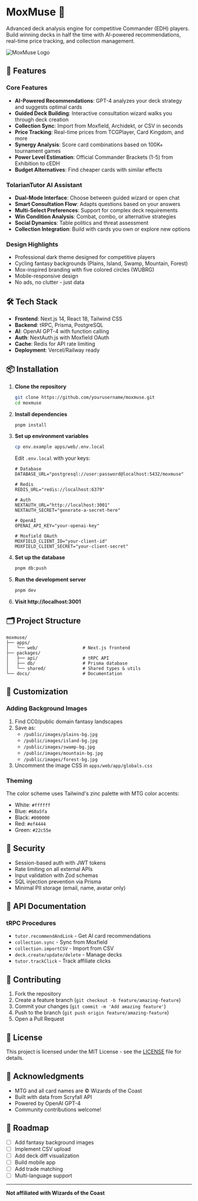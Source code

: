 # MoxMuse 🎴

Advanced deck analysis engine for competitive Commander (EDH) players. Build winning decks in half the time with AI-powered recommendations, real-time price tracking, and collection management.

![MoxMuse Logo](https://via.placeholder.com/800x400/1a1a1a/8b5cf6?text=MoxMuse+-+Commander+Deck+Engine)

## 🚀 Features

### Core Features
- **AI-Powered Recommendations**: GPT-4 analyzes your deck strategy and suggests optimal cards
- **Guided Deck Building**: Interactive consultation wizard walks you through deck creation
- **Collection Sync**: Import from Moxfield, Archidekt, or CSV in seconds
- **Price Tracking**: Real-time prices from TCGPlayer, Card Kingdom, and more
- **Synergy Analysis**: Score card combinations based on 100K+ tournament games
- **Power Level Estimation**: Official Commander Brackets (1-5) from Exhibition to cEDH
- **Budget Alternatives**: Find cheaper cards with similar effects

### TolarianTutor AI Assistant
- **Dual-Mode Interface**: Choose between guided wizard or open chat
- **Smart Consultation Flow**: Adapts questions based on your answers
- **Multi-Select Preferences**: Support for complex deck requirements
- **Win Condition Analysis**: Combat, combo, or alternative strategies
- **Social Dynamics**: Table politics and threat assessment
- **Collection Integration**: Build with cards you own or explore new options

### Design Highlights
- Professional dark theme designed for competitive players
- Cycling fantasy backgrounds (Plains, Island, Swamp, Mountain, Forest)
- Mox-inspired branding with five colored circles (WUBRG)
- Mobile-responsive design
- No ads, no clutter - just data

## 🛠️ Tech Stack

- **Frontend**: Next.js 14, React 18, Tailwind CSS
- **Backend**: tRPC, Prisma, PostgreSQL
- **AI**: OpenAI GPT-4 with function calling
- **Auth**: NextAuth.js with Moxfield OAuth
- **Cache**: Redis for API rate limiting
- **Deployment**: Vercel/Railway ready

## 📦 Installation

1. **Clone the repository**
   ```bash
   git clone https://github.com/yourusername/moxmuse.git
   cd moxmuse
   ```

2. **Install dependencies**
   ```bash
   pnpm install
   ```

3. **Set up environment variables**
   ```bash
   cp env.example apps/web/.env.local
   ```
   
   Edit `.env.local` with your keys:
   ```env
   # Database
   DATABASE_URL="postgresql://user:password@localhost:5432/moxmuse"
   
   # Redis
   REDIS_URL="redis://localhost:6379"
   
   # Auth
   NEXTAUTH_URL="http://localhost:3001"
   NEXTAUTH_SECRET="generate-a-secret-here"
   
   # OpenAI
   OPENAI_API_KEY="your-openai-key"
   
   # Moxfield OAuth
   MOXFIELD_CLIENT_ID="your-client-id"
   MOXFIELD_CLIENT_SECRET="your-client-secret"
   ```

4. **Set up the database**
   ```bash
   pnpm db:push
   ```

5. **Run the development server**
   ```bash
   pnpm dev
   ```

6. **Visit http://localhost:3001**

## 🗂️ Project Structure

```
moxmuse/
├── apps/
│   └── web/                 # Next.js frontend
├── packages/
│   ├── api/                 # tRPC API
│   ├── db/                  # Prisma database
│   └── shared/              # Shared types & utils
└── docs/                    # Documentation
```

## 🎨 Customization

### Adding Background Images

1. Find CC0/public domain fantasy landscapes
2. Save as:
   - `/public/images/plains-bg.jpg`
   - `/public/images/island-bg.jpg`
   - `/public/images/swamp-bg.jpg`
   - `/public/images/mountain-bg.jpg`
   - `/public/images/forest-bg.jpg`
3. Uncomment the image CSS in `apps/web/app/globals.css`

### Theming

The color scheme uses Tailwind's zinc palette with MTG color accents:
- White: `#ffffff`
- Blue: `#60a5fa`
- Black: `#000000`
- Red: `#ef4444`
- Green: `#22c55e`

## 🔐 Security

- Session-based auth with JWT tokens
- Rate limiting on all external APIs
- Input validation with Zod schemas
- SQL injection prevention via Prisma
- Minimal PII storage (email, name, avatar only)

## 📝 API Documentation

### tRPC Procedures

- `tutor.recommendAndLink` - Get AI card recommendations
- `collection.sync` - Sync from Moxfield
- `collection.importCSV` - Import from CSV
- `deck.create/update/delete` - Manage decks
- `tutor.trackClick` - Track affiliate clicks

## 🤝 Contributing

1. Fork the repository
2. Create a feature branch (`git checkout -b feature/amazing-feature`)
3. Commit your changes (`git commit -m 'Add amazing feature'`)
4. Push to the branch (`git push origin feature/amazing-feature`)
5. Open a Pull Request

## 📜 License

This project is licensed under the MIT License - see the [LICENSE](LICENSE) file for details.

## 🙏 Acknowledgments

- MTG and all card names are © Wizards of the Coast
- Built with data from Scryfall API
- Powered by OpenAI GPT-4
- Community contributions welcome!

## 🚧 Roadmap

- [ ] Add fantasy background images
- [ ] Implement CSV upload
- [ ] Add deck diff visualization
- [ ] Build mobile app
- [ ] Add trade matching
- [ ] Multi-language support

---

**Not affiliated with Wizards of the Coast** 